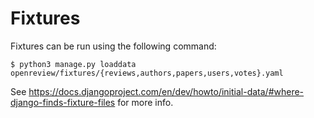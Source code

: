 # Fixtures

Fixtures can be run using the following command:

    $ python3 manage.py loaddata openreview/fixtures/{reviews,authors,papers,users,votes}.yaml

See <https://docs.djangoproject.com/en/dev/howto/initial-data/#where-django-finds-fixture-files> for more info.
